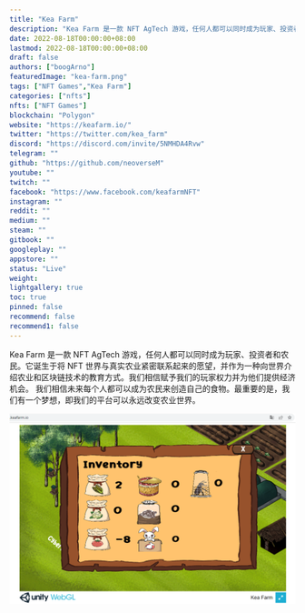 ```yaml
---
title: "Kea Farm"
description: "Kea Farm 是一款 NFT AgTech 游戏，任何人都可以同时成为玩家、投资者和农民。"
date: 2022-08-18T00:00:00+08:00
lastmod: 2022-08-18T00:00:00+08:00
draft: false
authors: ["boogArno"]
featuredImage: "kea-farm.png"
tags: ["NFT Games","Kea Farm"]
categories: ["nfts"]
nfts: ["NFT Games"]
blockchain: "Polygon"
website: "https://keafarm.io/"
twitter: "https://twitter.com/kea_farm"
discord: "https://discord.com/invite/5NMHDA4Rvw"
telegram: ""
github: "https://github.com/neoverseM"
youtube: ""
twitch: ""
facebook: "https://www.facebook.com/keafarmNFT"
instagram: ""
reddit: ""
medium: ""
steam: ""
gitbook: ""
googleplay: ""
appstore: ""
status: "Live"
weight: 
lightgallery: true
toc: true
pinned: false
recommend: false
recommend1: false
---
```

Kea Farm 是一款 NFT AgTech 游戏，任何人都可以同时成为玩家、投资者和农民。它诞生于将 NFT 世界与真实农业紧密联系起来的愿望，并作为一种向世界介绍农业和区块链技术的教育方式。我们相信赋予我们的玩家权力并为他们提供经济机会。
我们相信未来每个人都可以成为农民来创造自己的食物。最重要的是，我们有一个梦想，即我们的平台可以永远改变农业世界。

![keafarm-dapp-games-matic-image3_9745216ae0f3005a658fd287a1255324](keafarm-dapp-games-matic-image3_9745216ae0f3005a658fd287a1255324.png)